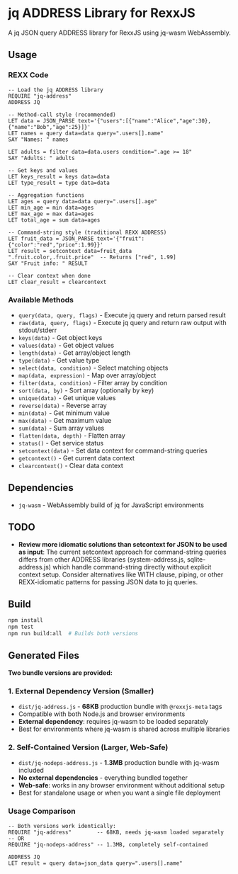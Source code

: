 # jq ADDRESS Library for RexxJS

A jq JSON query ADDRESS library for RexxJS using jq-wasm WebAssembly.

## Usage

### REXX Code

```rexx
-- Load the jq ADDRESS library
REQUIRE "jq-address"
ADDRESS JQ

-- Method-call style (recommended)
LET data = JSON_PARSE text='{"users":[{"name":"Alice","age":30},{"name":"Bob","age":25}]}'
LET names = query data=data query=".users[].name"
SAY "Names: " names

LET adults = filter data=data.users condition=".age >= 18"
SAY "Adults: " adults

-- Get keys and values
LET keys_result = keys data=data
LET type_result = type data=data

-- Aggregation functions
LET ages = query data=data query=".users[].age"
LET min_age = min data=ages
LET max_age = max data=ages
LET total_age = sum data=ages

-- Command-string style (traditional REXX ADDRESS)
LET fruit_data = JSON_PARSE text='{"fruit":{"color":"red","price":1.99}}'
LET result = setcontext data=fruit_data
".fruit.color,.fruit.price"  -- Returns ["red", 1.99]
SAY "Fruit info: " RESULT

-- Clear context when done
LET clear_result = clearcontext
```

### Available Methods

- `query(data, query, flags)` - Execute jq query and return parsed result
- `raw(data, query, flags)` - Execute jq query and return raw output with stdout/stderr
- `keys(data)` - Get object keys
- `values(data)` - Get object values  
- `length(data)` - Get array/object length
- `type(data)` - Get value type
- `select(data, condition)` - Select matching objects
- `map(data, expression)` - Map over array/object
- `filter(data, condition)` - Filter array by condition
- `sort(data, by)` - Sort array (optionally by key)
- `unique(data)` - Get unique values
- `reverse(data)` - Reverse array
- `min(data)` - Get minimum value
- `max(data)` - Get maximum value
- `sum(data)` - Sum array values
- `flatten(data, depth)` - Flatten array
- `status()` - Get service status
- `setcontext(data)` - Set data context for command-string queries
- `getcontext()` - Get current data context
- `clearcontext()` - Clear data context

## Dependencies

- `jq-wasm` - WebAssembly build of jq for JavaScript environments

## TODO

- **Review more idiomatic solutions than setcontext for JSON to be used as input**: The current setcontext approach for command-string queries differs from other ADDRESS libraries (system-address.js, sqlite-address.js) which handle command-string directly without explicit context setup. Consider alternatives like WITH clause, piping, or other REXX-idiomatic patterns for passing JSON data to jq queries.

## Build

```bash
npm install
npm test
npm run build:all  # Builds both versions
```

## Generated Files

**Two bundle versions are provided:**

### 1. External Dependency Version (Smaller)
- `dist/jq-address.js` - **68KB** production bundle with `@rexxjs-meta` tags
- Compatible with both Node.js and browser environments  
- **External dependency**: requires jq-wasm to be loaded separately
- Best for environments where jq-wasm is shared across multiple libraries

### 2. Self-Contained Version (Larger, Web-Safe)  
- `dist/jq-nodeps-address.js` - **1.3MB** production bundle with jq-wasm included
- **No external dependencies** - everything bundled together
- **Web-safe**: works in any browser environment without additional setup
- Best for standalone usage or when you want a single file deployment

### Usage Comparison

```rexx
-- Both versions work identically:
REQUIRE "jq-address"        -- 68KB, needs jq-wasm loaded separately  
-- OR
REQUIRE "jq-nodeps-address" -- 1.3MB, completely self-contained

ADDRESS JQ
LET result = query data=json_data query=".users[].name"
```